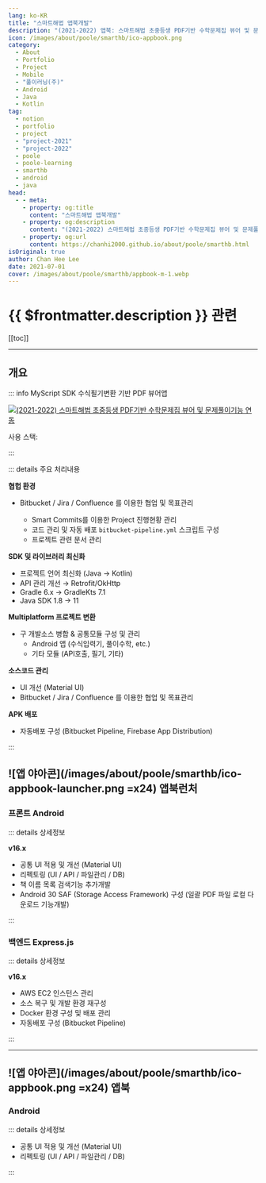 ```yaml
---
lang: ko-KR
title: "스마트해법 앱북개발"
description: "(2021-2022) 앱북: 스마트해법 초중등생 PDF기반 수학문제집 뷰어 및 문제풀이기능 연동"
icon: /images/about/poole/smarthb/ico-appbook.png
category: 
  - About
  - Portfolio
  - Project
  - Mobile
  - "풀이러닝(주)"
  - Android
  - Java
  - Kotlin
tag:
  - notion
  - portfolio
  - project
  - "project-2021"
  - "project-2022"
  - poole
  - poole-learning
  - smarthb
  - android
  - java
head:
  - - meta:
    - property: og:title
      content: "스마트해법 앱북개발"
    - property: og:description
      content: "(2021-2022) 스마트해법 초중등생 PDF기반 수학문제집 뷰어 및 문제풀이기능 연동"
    - property: og:url
      content: https://chanhi2000.github.io/about/poole/smarthb.html
isOriginal: true
author: Chan Hee Lee
date: 2021-07-01
cover: /images/about/poole/smarthb/appbook-m-1.webp
---
```


# {{ $frontmatter.description }} 관련

[[toc]]

---

## 개요

::: info MyScript SDK 수식필기변환 기반 PDF 뷰어앱

[![(2021-2022) 스마트해법 초중등생 PDF기반 수학문제집 뷰어 및 문제풀이기능 연동](/images/about/poole/smarthb/appbook-m-1.webp)](http://editor-v1.poolemath.com)

사용 스택: <ShieldsGroup logos="openjdk,intellijidea,gradle,android,androidstudio,git,firebase,bitbucket,jira,confluence,docker,nodedotjs,mysql,express,amazons3"/>

:::

::: details <FontIcon icon="fas fa-person-chalkboard"/> 주요 처리내용

**협헙 환경**

- <FontIcon icon="fa-brands fa-bitbucket"/>Bitbucket / <FontIcon icon="fa-brands fa-jira"/>Jira / <FontIcon icon="fa-brands fa-confluence"/>Confluence 를 이용한 협업 및 목표관리
  - <FontIcon icon="fa-brands fa-jira"/>Smart Commits를 이용한 Project 진행현황 관리
  - <FontIcon icon="fa-brands fa-bitbucket"/> 코드 관리 및 자동 배포 `bitbucket-pipeline.yml` 스크립트 구성
  - <FontIcon icon="fa-brands fa-confluence"/>프로젝트 관련 문서 관리

**SDK 및 라이브러리 최신화**

- 프로젝트 언어 최신화 (<FontIcon icon="fa-brands fa-java"/>Java → <FontIcon icon="iconfont icon-kotlin"/>Kotlin)
- API 관리 개선 → Retrofit/OkHttp
- <FontIcon icon="iconfont icon-gradle"/>Gradle 6.x → <FontIcon icon="iconfont icon-kotlin"/>GradleKts 7.1
- <FontIcon icon="fa-brands fa-java"/>Java SDK 1.8 → 11

**Multiplatform 프로젝트 변환**

- 구 개발소스 병합 & 공통모듈 구성 및 관리
  - Android 앱 (수식입력기, 풀이수학, etc.)
  - 기타 모듈 (API호출, 필기, 기타)

**소스코드 관리**

- UI 개선 (Material UI)
- <FontIcon icon="fa-brands fa-bitbucket"/>Bitbucket / <FontIcon icon="fa-brands fa-jira"/>Jira / <FontIcon icon="fa-brands fa-confluence"/>Confluence 를 이용한 협업 및 목표관리

**APK 배포**

- 자동배포 구성 (<FontIcon icon="fa-brands fa-bitbucket"/>Bitbucket Pipeline, <FontIcon icon="iconfont icon-firebase"/>Firebase App Distribution)

:::

## ![앱 야아콘](/images/about/poole/smarthb/ico-appbook-launcher.png =x24) 앱북런처

### <FontIcon icon="fa-brands fa-android"/>프론트 Android

<ImageGallery paths="
  /images/about/poole/smarthb/appbook-launcher-m-1.webp
"/>

::: details <FontIcon icon="fas fa-circle-info"/> 상세정보

**<FontIcon icon="fas fa-code-branch"/> v16.x**

- 공통 UI 적용 및 개선 (Material UI)
- 리펙토링 (UI / API / 파일관리 / DB)
- 책 이름 목록 검색기능 추가개발
- Android 30 SAF (Storage Access Framework) 구성 (일괄 PDF 파일 로컬 다운로드 기능개발)

:::

### <FontIcon icon="iconfont icon-expressjs"/>백엔드 Express.js

<ImageGallery paths="
  /images/about/poole/smarthb/appbook-launcher-b-1.webp
  /images/about/poole/smarthb/appbook-launcher-b-2.webp
"/>

::: details <FontIcon icon="fas fa-circle-info"/> 상세정보

**<FontIcon icon="fas fa-code-branch"/> v16.x**

- <FontIcon icon="fa-brands fa-aws"/>AWS EC2 인스턴스 관리
- 소스 복구 및 개발 환경 재구성
- <FontIcon icon="fa-brands fa-docker"/>Docker 환경 구성 및 배포 관리
- 자동배포 구성 (<FontIcon icon="fa-brands fa-bitbucket"/>Bitbucket Pipeline)

:::

---

## ![앱 야아콘](/images/about/poole/smarthb/ico-appbook.png =x24) 앱북

### <FontIcon icon="fa-brands fa-android"/>Android

<ImageGallery paths="
  /images/about/poole/smarthb/appbook-m-1.webp
  /images/about/poole/smarthb/appbook-m-2.webp
  /images/about/poole/smarthb/appbook-m-3.webp
  /images/about/poole/smarthb/appbook-m-4.webp
  /images/about/poole/smarthb/appbook-m-5.webp
"/>

::: details <FontIcon icon="fas fa-circle-info"/> 상세정보

- 공통 UI 적용 및 개선 (Material UI)
- 리펙토링 (UI / API / 파일관리 / DB)

:::
